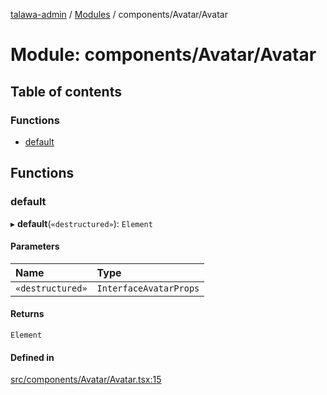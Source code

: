 [talawa-admin](../README.md) / [Modules](../modules.md) / components/Avatar/Avatar

# Module: components/Avatar/Avatar

## Table of contents

### Functions

- [default](components_Avatar_Avatar.md#default)

## Functions

### default

▸ **default**(`«destructured»`): `Element`

#### Parameters

| Name | Type |
| :------ | :------ |
| `«destructured»` | `InterfaceAvatarProps` |

#### Returns

`Element`

#### Defined in

[src/components/Avatar/Avatar.tsx:15](https://github.com/Azad99-9/talawa-admin/blob/2895a12/src/components/Avatar/Avatar.tsx#L15)
